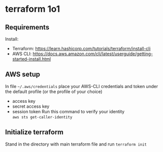 # terraform 1o1

## Requirements

Install:

- Terraform: https://learn.hashicorp.com/tutorials/terraform/install-cli
- AWS CLI: https://docs.aws.amazon.com/cli/latest/userguide/getting-started-install.html

## AWS setup

In file `~/.aws/credentials` place your AWS-CLI credentials and token under the default profile (or the profile of your choice)

- access key
- secret access key
- session token
  Run this command to verify your identity \
  `aws sts get-caller-identity`

## Initialize terraform

Stand in the directory with main terraform file and run
`terraform init`
